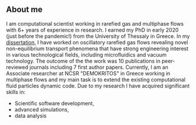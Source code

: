 ## About me 

I am computational scientist working in rarefied gas and multiphase flows with 6+ years of experience in research. 
I earned my PhD in early 2020 (just before the pandemic!) from the University of Thessaly in Greece. 
In my [dissertation](https://www.didaktorika.gr/eadd/browse?type=author&order=ASC&sort_by=2&rpp=70&value=Τσιμπούκης%2C++Αλέξανδρος+Α.&locale=en), I have worked on oscillatory rarefied gas flows revealing novel non-equilibrium transport phenomena that have strong engineering interest in various technological fields, including microfluidics and vacuum technology. 
The outcome of the the work was 10 publications in peer-reviewed journals including 7 first author papers. 
Currently, I am an Associate researcher at NCSR "DEMOKRITOS" in Greece working in multiphase flows and my main task is to extend the existing computational fluid particles dynamic code.
Due to my research I have acquired significant skills in:
+ Scientific software development,
+ advanced simulations,
+ data analysis
